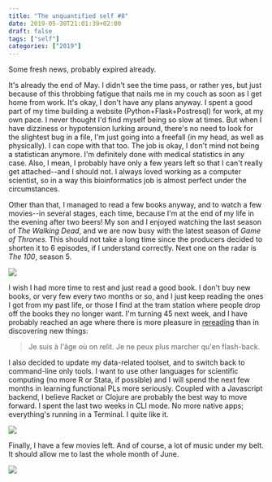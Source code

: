 ```yaml
---
title: "The unquantified self #8"
date: 2019-05-30T21:01:39+02:00
draft: false
tags: ["self"]
categories: ["2019"]
---
```


Some fresh news, probably expired already.

<!--more-->

It's already the end of May. I didn't see the time pass, or rather yes, but just because of this throbbing fatigue that nails me in my couch as soon as I get home from work. It's okay, I don't have any plans anyway. I spent a good part of my time building a website (Python+Flask+Postresql) for work, at my own pace. I never thought I'd find myself being so slow at times. But when I have dizziness or hypotension lurking around, there's no need to look for the slightest bug in a file, I'm just going into a freefall (in my head, as well as physically). I can cope with that too. The job is okay, I don't mind not being a statistican anymore. I'm definitely done with medical statistics in any case. Also, I mean, I probably have only a few years left so that I can't really get attached--and I should not. I always loved working as a computer scientist, so in a way this bioinformatics job is almost perfect under the circumstances.

Other than that, I managed to read a few books anyway, and to watch a few movies--in several stages, each time, because I'm at the end of my life in the evening after two beers! My son and I enjoyed watching the last season of _The Walking Dead_, and we are now busy with the latest season of _Game of Thrones_. This should not take a long time since the producers decided to shorten it to 6 episodes, if I understand correctly. Next one on the radar is _The 100_, season 5.

![](/img/2019-05-30-20-09-00.png)

I wish I had more time to rest and just read a good book. I don't buy new books, or very few every two months or so, and I just keep reading the ones I got from my past life, or those I find at the tram station where people drop off the books they no longer want. I'm turning 45 next week, and I have probably reached an age where there is more pleasure in [rereading](https://www.humanite.fr/gainsbourg-lhomme-qui-lit) than in discovering new things:

> Je suis à l'âge où on relit. Je ne peux plus marcher qu'en flash-back.

I also decided to update my data-related toolset, and to switch back to command-line only tools. I want to use other languages for scientific computing (no more R or Stata, if possible) and I will spend the next few months in learning functional PLs more seriously. Coupled with a Javascript backend, I believe Racket or Clojure are probably the best way to move forward. I spent the last two weeks in CLI mode. No more native apps; everything's running in a Terminal. I quite like it.

![](/img/2019-05-25-20-10-07.png)

Finally, I have a few movies left. And of course, a lot of music under my belt. It should allow me to last the whole month of June.

![](/img/IMG_0691.jpg)
